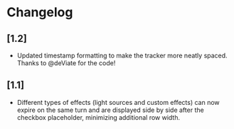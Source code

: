 # Changelog

## [1.2]
- Updated timestamp formatting to make the tracker more neatly spaced. Thanks to @deViate for the code!

## [1.1]
- Different types of effects (light sources and custom effects) can now expire on the same turn and are displayed side by side after the checkbox placeholder, minimizing additional row width.